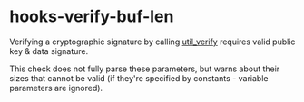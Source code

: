 # hooks-verify-buf-len

Verifying a cryptographic signature by calling [util_verify](https://xrpl-hooks.readme.io//reference/util_verify) requires valid public key & data signature.

This check does not fully parse these parameters, but warns about their sizes that cannot be valid (if they're specified by constants - variable parameters are ignored).
